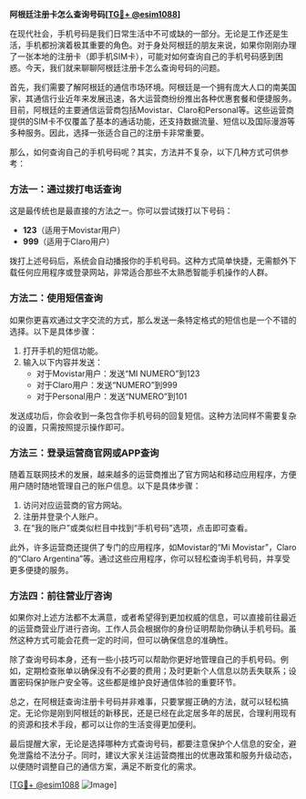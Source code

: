 **阿根廷注册卡怎么查询号码[[TG💪+ @esim1088](https://t.me/s/esim1088)]**

在现代社会，手机号码是我们日常生活中不可或缺的一部分。无论是工作还是生活，手机都扮演着极其重要的角色。对于身处阿根廷的朋友来说，如果你刚刚办理了一张本地的注册卡（即手机SIM卡），可能对如何查询自己的手机号码感到困惑。今天，我们就来聊聊阿根廷注册卡怎么查询号码的问题。

首先，我们需要了解阿根廷的通信市场环境。阿根廷是一个拥有庞大人口的南美国家，其通信行业近年来发展迅速，各大运营商纷纷推出各种优惠套餐和便捷服务。目前，阿根廷的主要通信运营商包括Movistar、Claro和Personal等。这些运营商提供的SIM卡不仅覆盖了基本的通话功能，还支持数据流量、短信以及国际漫游等多种服务。因此，选择一张适合自己的注册卡非常重要。

那么，如何查询自己的手机号码呢？其实，方法并不复杂，以下几种方式可供参考：

### 方法一：通过拨打电话查询

这是最传统也是最直接的方法之一。你可以尝试拨打以下号码：
- **123**（适用于Movistar用户）
- **999**（适用于Claro用户）

拨打上述号码后，系统会自动播报你的手机号码。这种方式简单快捷，无需额外下载任何应用程序或登录网站，非常适合那些不太熟悉智能手机操作的人群。

### 方法二：使用短信查询

如果你更喜欢通过文字交流的方式，那么发送一条特定格式的短信也是一个不错的选择。以下是具体步骤：
1. 打开手机的短信功能。
2. 输入以下内容并发送：
   - 对于Movistar用户：发送“MI NUMERO”到123
   - 对于Claro用户：发送“NUMERO”到999
   - 对于Personal用户：发送“NUMERO”到101

发送成功后，你会收到一条包含你手机号码的回复短信。这种方法同样不需要复杂的设置，只需按照提示操作即可。

### 方法三：登录运营商官网或APP查询

随着互联网技术的发展，越来越多的运营商推出了官方网站和移动应用程序，方便用户随时随地管理自己的账户信息。以下是具体步骤：
1. 访问对应运营商的官方网站。
2. 注册并登录个人账户。
3. 在“我的账户”或类似栏目中找到“手机号码”选项，点击即可查看。

此外，许多运营商还提供了专门的应用程序，如Movistar的“Mi Movistar”，Claro的“Claro Argentina”等。通过这些应用程序，你可以轻松查询手机号码，并享受更多便捷的服务。

### 方法四：前往营业厅咨询

如果你对上述方法都不太满意，或者希望得到更加权威的信息，可以直接前往最近的运营商营业厅进行咨询。工作人员会根据你的身份证明帮助你确认手机号码。虽然这种方式可能会花费一定的时间，但可以确保信息的准确性。

除了查询号码本身，还有一些小技巧可以帮助你更好地管理自己的手机号码。例如，定期检查账单以确保没有不必要的费用；及时更新个人信息以防丢失联系；设置密码保护账户安全等。这些都是维护良好通信体验的重要环节。

总之，在阿根廷查询注册卡号码并非难事，只要掌握正确的方法，就可以轻松搞定。无论你是刚到阿根廷的新移民，还是已经在此定居多年的居民，合理利用现有的资源和技术手段，都可以让你的生活变得更加便利。

最后提醒大家，无论是选择哪种方式查询号码，都要注意保护个人信息的安全，避免泄露给不法分子。同时，建议大家关注运营商推出的优惠政策和服务升级动态，以便随时调整自己的通信方案，满足不断变化的需求。

[[TG💪+ @esim1088](https://t.me/s/esim1088) ![Image](https://i.postimg.cc/4NQfJmqS/Snipaste-2025-05-13-00-14-12.png)]